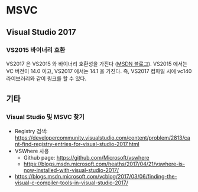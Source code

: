 # MSVC
## Visual Studio 2017

### VS2015 바이너리 호환
VS2017 은 VS2015 와 바이너리 호환성을 가진다 ([MSDN 블로그](https://blogs.msdn.microsoft.com/vcblog/2017/03/07/binary-compatibility-and-pain-free-upgrade-why-moving-to-visual-studio-2017-is-almost-too-easy/)). VS2015 에서는 VC 버전이 14.0 이고, VS2017 에서는 14.1 을 가진다. 즉, VS2017 컴파일 시에 vc140 라이브러리와 같이 링크를 할 수 있다.


## 기타
### Visual Studio 및 MSVC 찾기
- Registry 검색: <https://developercommunity.visualstudio.com/content/problem/2813/cant-find-registry-entries-for-visual-studio-2017.html>
- VSWhere 사용
  - Github page: <https://github.com/Microsoft/vswhere>
  - <https://blogs.msdn.microsoft.com/heaths/2017/04/21/vswhere-is-now-installed-with-visual-studio-2017/>
- <https://blogs.msdn.microsoft.com/vcblog/2017/03/06/finding-the-visual-c-compiler-tools-in-visual-studio-2017/>
